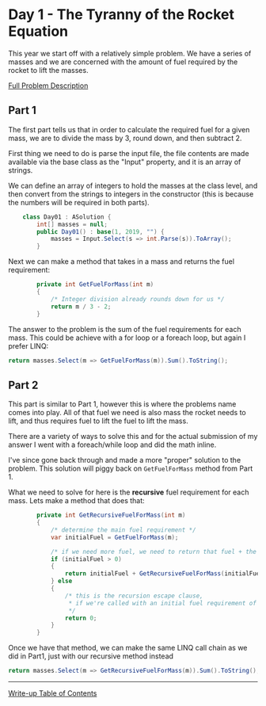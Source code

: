 ﻿# Day 1 - The Tyranny of the Rocket Equation

This year we start off with a relatively simple problem. We have a series of masses and we are concerned with the amount of fuel required by the rocket to lift the masses.

[Full Problem Description](https://adventofcode.com/2019/day/1)

## Part 1

The first part tells us that in order to calculate the required fuel for a given mass, we are to divide the mass by 3, round down, and then subtract 2.

First thing we need to do is parse the input file, the file contents are made available via the base class as the "Input" property, and it is an array of strings.

We can define an array of integers to hold the masses at the class level, and then convert from the strings to integers in the constructor (this is because the numbers will be required in both parts).

```c#
    class Day01 : ASolution {
        int[] masses = null;
        public Day01() : base(1, 2019, "") {
            masses = Input.Select(s => int.Parse(s)).ToArray();
        }
```

Next we can make a method that takes in a mass and returns the fuel requirement:

```c#
        private int GetFuelForMass(int m)
        {
            /* Integer division already rounds down for us */
            return m / 3 - 2;
        }
```

The answer to the problem is the sum of the fuel requirements for each mass. This could be achieve with a for loop or a foreach loop, but again I prefer LINQ:

```c#
return masses.Select(m => GetFuelForMass(m)).Sum().ToString();
```

## Part 2

This part is similar to Part 1, however this is where the problems name comes into play. All of that fuel we need is also mass the rocket needs to lift, and thus requires fuel to lift the fuel to lift the mass.

There are a variety of ways to solve this and for the actual submission of my answer I went with a foreach/while loop and did the math inline.

I've since gone back through and made a more "proper" solution to the problem. This solution will piggy back on `GetFuelForMass` method from Part 1.

What we need to solve for here is the **recursive** fuel requirement for each mass. Lets make a method that does that:

```c#
        private int GetRecursiveFuelForMass(int m)
        {
            /* determine the main fuel requirement */
            var initialFuel = GetFuelForMass(m);

            /* if we need more fuel, we need to return that fuel + the fuel required to lift the fuel */
            if (initialFuel > 0)
            {
                return initialFuel + GetRecursiveFuelForMass(initialFuel);
            } else
            {
                /* this is the recursion escape clause, 
                 * if we're called with an initial fuel requirement of 0, just return 0 
                 */
                return 0;
            }
        }
```

Once we have that method, we can make the same LINQ call chain as we did in Part1, just with our recursive method instead

```c#
return masses.Select(m => GetRecursiveFuelForMass(m)).Sum().ToString(); 
```

------
[Write-up Table of Contents](../../../README.md)
